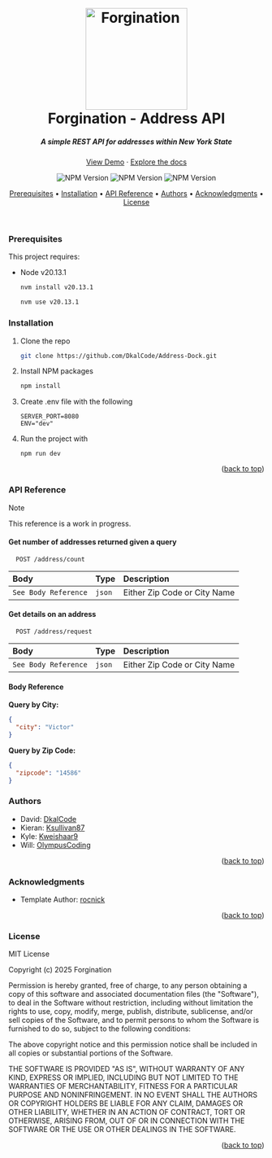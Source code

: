 
<h1 id="readme-top" align="center">
  <br>
  <a href="https://github.com/DkalCode/Address-Dock"><img src="https://i.ibb.co/PZWzNWZ0/3a11d91555b7e6c4b62dc2c2d9a2b4dd.png" alt="Forgination" width="200"></a>
  <br>
  Forgination - Address API
  <br>
</h1>

<h5 align="center">A simple REST API for addresses within New York State</h5>
  <p align="center">
<a href="https://api.forgination.com">View Demo</a>
    &middot;
    <a href="https://docs.forgination.com">Explore the docs</a>
  </p>

<p align="center">
 <img alt="NPM Version" src="https://img.shields.io/npm/v/express?label=express">
 <img alt="NPM Version" src="https://img.shields.io/npm/v/typescript?label=typescript">
 <img alt="NPM Version" src="https://img.shields.io/npm/v/dotenv?label=dotenv&color=%238FAB44">
</p>

<!-- TABLE OF CONTENTS -->

<p align="center">
  <a href="#prerequisites">Prerequisites</a> •
  <a href="#installation">Installation</a> •
  <a href="#api-reference">API Reference</a> •
  <a href="#authors">Authors</a> •
  <a href="#acknowledgments">Acknowledgments</a> •
  <a href="#license">License</a>
</p>
<br/>

<h3 id="prerequisites">Prerequisites</h3>

This project requires:
* Node v20.13.1
  ```sh
  nvm install v20.13.1
  ```
  
  ```sh
  nvm use v20.13.1
  ```
 
<h3 id="installation">Installation</h3>

1. Clone the repo
   ```sh
   git clone https://github.com/DkalCode/Address-Dock.git
   ```
2. Install NPM packages
   ```sh
   npm install
   ```
3. Create .env file with the following
   ```
   SERVER_PORT=8080
   ENV="dev"
   ```
4. Run the project with
   ```
   npm run dev
   ```

<p align="right">(<a href="#readme-top">back to top</a>)</p>

<!-- API REFERENCE -->

<h3 id="api-reference">API Reference</h3>

> [!NOTE]  
> This reference is a work in progress.

#### Get number of addresses returned given a query

```http
  POST /address/count
```

| Body      | Type     | Description                    |
| :-------- | :------- | :----------------------------- |
| `See Body Reference` | `json` |  Either Zip Code or City Name  |

#### Get details on an address

```http
  POST /address/request
```

| Body      | Type     | Description                    |
| :-------- | :------- | :----------------------------- |
| `See Body Reference` | `json` |  Either Zip Code or City Name  |

#### Body Reference

**Query by City:**
```json
{
  "city": "Victor"
}
```

**Query by Zip Code:**
```json
{
  "zipcode": "14586"
}
```

<!-- AUTHORS -->

<h3 id="authors">Authors</h3>

* David: [DkalCode](https://github.com/DkalCode)
* Kieran: [Ksullivan87](https://github.com/Ksullivan87)
* Kyle: [Kweishaar9](https://github.com/Kweishaar9)
* Will: [OlympusCoding](https://github.com/OlympusCoding)

<p align="right">(<a href="#readme-top">back to top</a>)</p>

<!-- ACKNOWLEDGMENTS -->

<h3 id="acknowledgments">Acknowledgments</h3>

* Template Author: [rocnick](https://github.com/rocnick)

<p align="right">(<a href="#readme-top">back to top</a>)</p>

<!-- LICENSE -->

<h3 id="license">License</h3>

MIT License

Copyright (c) 2025 Forgination

Permission is hereby granted, free of charge, to any person obtaining a copy
of this software and associated documentation files (the "Software"), to deal
in the Software without restriction, including without limitation the rights
to use, copy, modify, merge, publish, distribute, sublicense, and/or sell
copies of the Software, and to permit persons to whom the Software is
furnished to do so, subject to the following conditions:

The above copyright notice and this permission notice shall be included in all
copies or substantial portions of the Software.

THE SOFTWARE IS PROVIDED "AS IS", WITHOUT WARRANTY OF ANY KIND, EXPRESS OR
IMPLIED, INCLUDING BUT NOT LIMITED TO THE WARRANTIES OF MERCHANTABILITY,
FITNESS FOR A PARTICULAR PURPOSE AND NONINFRINGEMENT. IN NO EVENT SHALL THE
AUTHORS OR COPYRIGHT HOLDERS BE LIABLE FOR ANY CLAIM, DAMAGES OR OTHER
LIABILITY, WHETHER IN AN ACTION OF CONTRACT, TORT OR OTHERWISE, ARISING FROM,
OUT OF OR IN CONNECTION WITH THE SOFTWARE OR THE USE OR OTHER DEALINGS IN THE
SOFTWARE.

<p align="right">(<a href="#readme-top">back to top</a>)</p>



